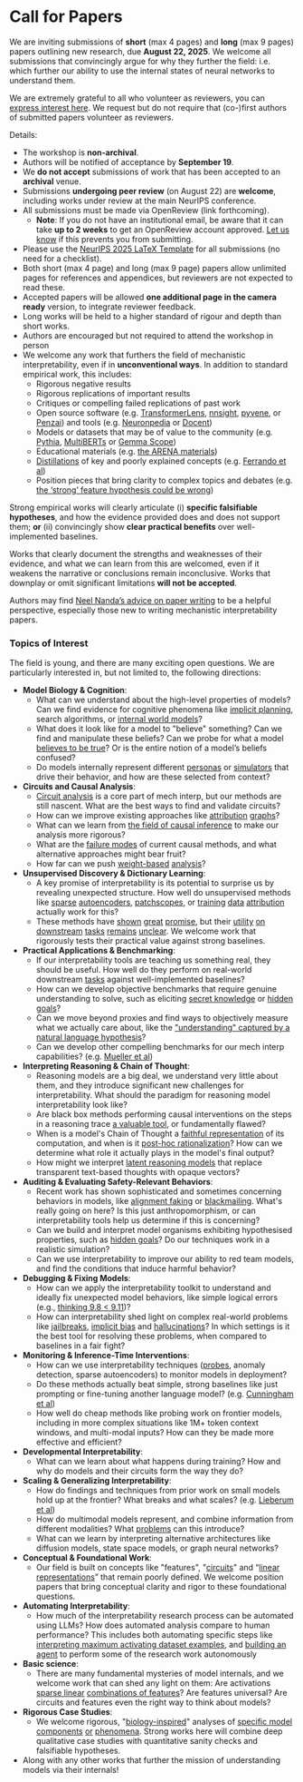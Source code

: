 # Call for Papers
We are inviting submissions of **short** (max 4 pages) and **long** (max 9 pages) papers outlining new research, due **August 22, 2025**. We welcome all submissions that convincingly argue for why they further the field: i.e. which further our ability to use the internal states of neural networks to understand them. 

We are extremely grateful to all who volunteer as reviewers, you can [express interest here](https://www.google.com/url?q=https://docs.google.com/forms/d/e/1FAIpQLSdiw1SJllzoTz_nqzDTzTOGb9DV3W_truQyh-WvYj_QGIi7Mg/viewform?usp%3Ddialog&sa=D&source=editors&ust=1753497351388401&usg=AOvVaw1bldKxi0w0R_XJfpUblSbl). We request but do not require that (co-)first authors of submitted papers volunteer as reviewers. 

Details: 
* The workshop is **non-archival**.
* Authors will be notified of acceptance by **September 19**.
* We **do not accept** submissions of work that has been accepted to an **archival** venue.
* Submissions **undergoing peer review** (on August 22) are **welcome**, including works under review at the main NeurIPS conference.
* All submissions must be made via OpenReview (link forthcoming).
  * **Note**: If you do not have an institutional email, be aware that it can take **up to 2 weeks** to get an OpenReview account approved. [Let us know](mailto:neurips2025@mechinterpworkshop.com) if this prevents you from submitting.
* Please use the [NeurIPS 2025 LaTeX Template](https://www.google.com/url?q=https://media.neurips.cc/Conferences/NeurIPS2025/Styles.zip&sa=D&source=editors&ust=1753497351390037&usg=AOvVaw1H0betafcVz8OgND7j2BDr) for all submissions (no need for a checklist).
* Both short (max 4 page) and long (max 9 page) papers allow unlimited pages for references and appendices, but reviewers are not expected to read these.
* Accepted papers will be allowed **one additional page in the camera ready** version, to integrate reviewer feedback.
* Long works will be held to a higher standard of rigour and depth than short works.
* Authors are encouraged but not required to attend the workshop in person
* We welcome any work that furthers the field of mechanistic interpretability, even if in **unconventional ways**. In addition to standard empirical work, this includes:
  * Rigorous negative results
  * Rigorous replications of important results
  * Critiques or compelling failed replications of past work
  * Open source software (e.g. [TransformerLens](https://www.google.com/url?q=https://github.com/neelnanda-io/TransformerLens&sa=D&source=editors&ust=1753497351391456&usg=AOvVaw26ARA_br0JQERFtZMMtwNd), [nnsight](https://www.google.com/url?q=https://github.com/ndif-team/nnsight&sa=D&source=editors&ust=1753497351391575&usg=AOvVaw00RPrWLCEpKrtMqdxVCtlx), [pyvene](https://www.google.com/url?q=https://github.com/stanfordnlp/pyvene/tree/main/pyvene/models/mlp&sa=D&source=editors&ust=1753497351391670&usg=AOvVaw3_PKWvfMjYvHYXY2FnYDVP), or [Penzai](https://www.google.com/url?q=https://github.com/google-deepmind/penzai&sa=D&source=editors&ust=1753497351391765&usg=AOvVaw1Td3Hv2t006cXV1U0xDxYS)) and tools (e.g. [Neuronpedia](https://www.google.com/url?q=http://neuronpedia.org&sa=D&source=editors&ust=1753497351391849&usg=AOvVaw3qJXiX7wu8FxPQB4eNX2_m) or [Docent](https://www.google.com/url?q=https://transluce.org/introducing-docent&sa=D&source=editors&ust=1753497351391931&usg=AOvVaw2kQkdldqMEzsxA_u2hRBG3))
  * Models or datasets that may be of value to the community (e.g. [Pythia](https://www.google.com/url?q=https://arxiv.org/abs/2304.01373&sa=D&source=editors&ust=1753497351392119&usg=AOvVaw0pCI7ZQIxJnfczl7BBcX_9), [MultiBERTs](https://www.google.com/url?q=https://arxiv.org/abs/2106.16163&sa=D&source=editors&ust=1753497351392181&usg=AOvVaw1Ddtq580hCC4T67YaeHA8m) or [Gemma Scope](https://www.google.com/url?q=https://arxiv.org/abs/2408.05147&sa=D&source=editors&ust=1753497351392258&usg=AOvVaw1VSh78FXcTVIOyAH5W1kN8))
  * Educational materials (e.g. [the ARENA materials](https://www.google.com/url?q=https://arena3-chapter1-transformer-interp.streamlit.app/&sa=D&source=editors&ust=1753497351392437&usg=AOvVaw2VAYyC7ns9mPkjZC23sB0n))
  * [Distillations](https://www.google.com/url?q=https://distill.pub/2017/research-debt/&sa=D&source=editors&ust=1753497351392534&usg=AOvVaw1IJiNQ3S95mdSEg1MjRMXE) of key and poorly explained concepts (e.g. [Ferrando et al](https://www.google.com/url?q=https://arxiv.org/abs/2405.00208&sa=D&source=editors&ust=1753497351392645&usg=AOvVaw2vXWyDgoSwLAkn1CJL9gtw))
  * Position pieces that bring clarity to complex topics and debates (e.g. [the ‘strong’ feature hypothesis could be wrong](https://www.google.com/url?q=https://www.alignmentforum.org/posts/tojtPCCRpKLSHBdpn/the-strong-feature-hypothesis-could-be-wrong&sa=D&source=editors&ust=1753497351392889&usg=AOvVaw0SkEBPsn3yBNKqcGtNR7Xw))

Strong empirical works will clearly articulate (i) **specific falsifiable hypotheses**, and how the evidence provided does and does not support them; **or** (ii) convincingly show **clear practical benefits** over well-implemented baselines. 

Works that clearly document the strengths and weaknesses of their evidence, and what we can learn from this are welcomed, even if it weakens the narrative or conclusions remain inconclusive. Works that downplay or omit significant limitations **will not be accepted**. 

Authors may find [Neel Nanda’s advice on paper writing](https://www.google.com/url?q=https://www.alignmentforum.org/posts/eJGptPbbFPZGLpjsp/highly-opinionated-advice-on-how-to-write-ml-papers&sa=D&source=editors&ust=1753497351394272&usg=AOvVaw3CbTJbXpxIszF3AkFlBFp9) to be a helpful perspective, especially those new to writing mechanistic interpretability papers. 
### Topics of Interest
The field is young, and there are many exciting open questions. We are particularly interested in, but not limited to, the following directions: 
* **Model Biology & Cognition**:
  * What can we understand about the high-level properties of models? Can we find evidence for cognitive phenomena like [implicit planning](https://www.google.com/url?q=https://transformer-circuits.pub/2025/attribution-graphs/biology.html%23dives-poems&sa=D&source=editors&ust=1753497351395122&usg=AOvVaw3rN4gJcoWz5Je5eFXh2Kxw), search algorithms, or [internal world models](https://www.google.com/url?q=https://arxiv.org/abs/2210.13382&sa=D&source=editors&ust=1753497351395244&usg=AOvVaw1oS3cXnyZO490FyD5UBrye)?
  * What does it look like for a model to "believe" something? Can we find and manipulate these beliefs? Can we probe for what a model [believes to be true](https://www.google.com/url?q=https://arxiv.org/abs/2310.06824&sa=D&source=editors&ust=1753497351395469&usg=AOvVaw2b0mO-uzMa-LJJm55fOGx6)? Or is the entire notion of a model’s beliefs confused?
  * Do models internally represent different [personas](https://www.google.com/url?q=https://arxiv.org/abs/2406.12094&sa=D&source=editors&ust=1753497351395659&usg=AOvVaw3iFrtkCXV8Vi9GWrKuwml9) or [simulators](https://www.google.com/url?q=https://www.nature.com/articles/s41586-023-06647-8&sa=D&source=editors&ust=1753497351395750&usg=AOvVaw1voHthU9VMpF6fs7ydk7k6) that drive their behavior, and how are these selected from context?
* **Circuits and Causal Analysis**:
  * [Circuit analysis](https://www.google.com/url?q=https://distill.pub/2020/circuits/zoom-in/&sa=D&source=editors&ust=1753497351396024&usg=AOvVaw3NsKVBgxPiH-lAwz_oPHNk) is a core part of mech interp, but our methods are still nascent. What are the best ways to find and validate circuits?
  * How can we improve existing approaches like [attribution](https://www.google.com/url?q=https://arxiv.org/abs/2406.11944&sa=D&source=editors&ust=1753497351396439&usg=AOvVaw1_eX0Kz-GifUd7NFeJCTmg) [graphs](https://www.google.com/url?q=https://transformer-circuits.pub/2025/attribution-graphs/methods.html&sa=D&source=editors&ust=1753497351396615&usg=AOvVaw14f8-iDkqqqaAPmnr1yAX1)?
  * What can we learn from [the field of causal inference](https://www.google.com/url?q=https://arxiv.org/abs/2407.04690&sa=D&source=editors&ust=1753497351396895&usg=AOvVaw3m1185glcVL-oo9Z6RWH4O) to make our analysis more rigorous?
  * What are the [failure modes](https://www.google.com/url?q=https://arxiv.org/abs/2307.15771&sa=D&source=editors&ust=1753497351397072&usg=AOvVaw0r6xNSZrVaQy2-_wHaWJOu) of current causal methods, and what alternative approaches might bear fruit?
  * How far can we push [weight-based](https://www.google.com/url?q=https://arxiv.org/abs/2301.05217&sa=D&source=editors&ust=1753497351397323&usg=AOvVaw2Np2s54-6jDjVlk9h47ewv) [analysis](https://www.google.com/url?q=https://arxiv.org/abs/2410.08417&sa=D&source=editors&ust=1753497351397405&usg=AOvVaw0kbnaDgHg6DQ-zFAAep197)?
* **Unsupervised Discovery & Dictionary Learning**:
  * A key promise of interpretability is its potential to surprise us by revealing unexpected structure. How well do unsupervised methods like [sparse](https://www.google.com/url?q=https://arxiv.org/abs/2103.15949&sa=D&source=editors&ust=1753497351397815&usg=AOvVaw30nC1Fe_n3N03emzKJTTmk) [autoencoders](https://www.google.com/url?q=https://transformer-circuits.pub/2023/monosemantic-features&sa=D&source=editors&ust=1753497351397902&usg=AOvVaw3nPSCex-QlFvcjJmCecqRO), [patch](https://www.google.com/url?q=https://arxiv.org/abs/2401.06102&sa=D&source=editors&ust=1753497351397964&usg=AOvVaw2Fk690OjQpQmA9sz9_woQW)[scopes](https://www.google.com/url?q=https://arxiv.org/abs/2403.10949v2&sa=D&source=editors&ust=1753497351398039&usg=AOvVaw0Hr_x_sbsNUMh5Zx_TLQqN), or [training](https://www.google.com/url?q=https://proceedings.mlr.press/v70/koh17a?ref%3Dhttps://githubhelp.com&sa=D&source=editors&ust=1753497351398132&usg=AOvVaw3ad8O6A2zTGk3RrBQFheep) [data](https://www.google.com/url?q=https://arxiv.org/abs/2308.03296&sa=D&source=editors&ust=1753497351398204&usg=AOvVaw3ytZ6Uc2fxUllqBt_T11Ru) [attribution](https://www.google.com/url?q=https://arxiv.org/abs/2205.11482&sa=D&source=editors&ust=1753497351398281&usg=AOvVaw3OqoebhD2X35XWMGYRjipy) actually work for this?
  * These methods have [shown](https://www.google.com/url?q=https://transformer-circuits.pub/2024/scaling-monosemanticity/index.html&sa=D&source=editors&ust=1753497351398499&usg=AOvVaw3a_FBrh5JeFJ21mE_Gon-X) [great](https://www.google.com/url?q=https://transformer-circuits.pub/2025/attribution-graphs/biology.html&sa=D&source=editors&ust=1753497351398592&usg=AOvVaw1xos3WE2ysBVN1gsniEWDb) [promise](https://www.google.com/url?q=https://arxiv.org/abs/2503.10965&sa=D&source=editors&ust=1753497351398679&usg=AOvVaw0xbQHuYREg1BrL1XsrPJd_), but their [utility](https://www.google.com/url?q=https://arxiv.org/abs/2502.16681&sa=D&source=editors&ust=1753497351398771&usg=AOvVaw0vwHSLLXqKxCEB1evBLxI3) [on](https://www.google.com/url?q=https://www.tilderesearch.com/blog/sieve&sa=D&source=editors&ust=1753497351398835&usg=AOvVaw3lWxUw6mxoRfo1MeNBfqrh) [downstream](https://www.google.com/url?q=https://arxiv.org/abs/2501.17148&sa=D&source=editors&ust=1753497351398906&usg=AOvVaw0_GbMSmbOhDU5d5ffoac05) [tasks](https://www.google.com/url?q=https://transformer-circuits.pub/2024/features-as-classifiers/index.html&sa=D&source=editors&ust=1753497351398991&usg=AOvVaw2yVvijElVt4GHQxIwKqgKl) [remains](https://www.google.com/url?q=https://arxiv.org/abs/2502.04382&sa=D&source=editors&ust=1753497351399054&usg=AOvVaw31-Vi9Mi-ca4WGMEDA6l8A) [unclear](https://www.google.com/url?q=https://www.alignmentforum.org/posts/4uXCAJNuPKtKBsi28/negative-results-for-saes-on-downstream-tasks&sa=D&source=editors&ust=1753497351399177&usg=AOvVaw0K6sC_PxBC801YKecgFFYe). We welcome work that rigorously tests their practical value against strong baselines.
* **Practical Applications & Benchmarking**:
  * If our interpretability tools are teaching us something real, they should be useful. How well do they perform on real-world downstream [tasks](https://www.google.com/url?q=https://www.lesswrong.com/posts/wGRnzCFcowRCrpX4Y/downstream-applications-as-validation-of-interpretability&sa=D&source=editors&ust=1753497351399706&usg=AOvVaw23PjguThO32We62lj3oWcp) against well-implemented baselines?
  * How can we develop objective benchmarks that require genuine understanding to solve, such as eliciting [secret knowledge](https://www.google.com/url?q=https://arxiv.org/abs/2505.14352&sa=D&source=editors&ust=1753497351400131&usg=AOvVaw0TaLaQD87OrGeAuR3ZFcQ_) or [hidden goals](https://www.google.com/url?q=https://arxiv.org/abs/2503.10965&sa=D&source=editors&ust=1753497351400247&usg=AOvVaw1ro4Lr4HF-eJTu1_AnuSho)?
  * Can we move beyond proxies and find ways to objectively measure what we actually care about, like the ["understanding" captured by a natural language hypothesis](https://www.google.com/url?q=https://arxiv.org/abs/2502.04382&sa=D&source=editors&ust=1753497351400552&usg=AOvVaw2vC1J4zaLnmbHEPbZ9sM5w)?
  * Can we develop other compelling benchmarks for our mech interp capabilities? (e.g. [Mueller et al](https://www.google.com/url?q=https://arxiv.org/abs/2504.13151&sa=D&source=editors&ust=1753497351400777&usg=AOvVaw1l_eN5cjGSjBYpWu0FGSCQ))
* **Interpreting Reasoning & Chain of Thought**:
  * Reasoning models are a big deal, we understand very little about them, and they introduce significant new challenges for interpretability. What should the paradigm for reasoning model interpretability look like?
  * Are black box methods performing causal interventions on the steps in a reasoning trace [a valuable tool](https://www.google.com/url?q=https://arxiv.org/abs/2506.19143&sa=D&source=editors&ust=1753497351401437&usg=AOvVaw3ByTtgFwJOpn2WM38E_n0z), or fundamentally flawed?
  * When is a model's Chain of Thought a [faithful representation](https://www.google.com/url?q=https://arxiv.org/abs/2305.04388&sa=D&source=editors&ust=1753497351401611&usg=AOvVaw0Avk1UcGlGwiXfY7DPp9Gg) of its computation, and when is it [post-hoc rationalization](https://www.google.com/url?q=https://arxiv.org/abs/2503.08679&sa=D&source=editors&ust=1753497351401766&usg=AOvVaw2BMfjQm5_BqF-pK6z05BZb)? How can we determine what role it actually plays in the model's final output?
  * How might we interpret [latent reasoning models](https://www.google.com/url?q=https://arxiv.org/abs/2412.06769&sa=D&source=editors&ust=1753497351401969&usg=AOvVaw1P95sS9KOv8QR7EIDc2XhL) that replace transparent text-based thoughts with opaque vectors?
* **Auditing & Evaluating Safety-Relevant Behaviors**:
  * Recent work has shown sophisticated and sometimes concerning behaviors in models, like [alignment faking](https://www.google.com/url?q=https://arxiv.org/abs/2412.14093&sa=D&source=editors&ust=1753497351402317&usg=AOvVaw2Lr4cK1RP9ewg3abh7ndKH) or [blackmailing](https://www.google.com/url?q=https://www.anthropic.com/research/agentic-misalignment&sa=D&source=editors&ust=1753497351402395&usg=AOvVaw37wFJUPqteD_fNfBNOiw3b). What's really going on here? Is this just anthropomorphism, or can interpretability tools help us determine if this is concerning?
  * Can we build and interpret model organisms exhibiting hypothesised properties, such as [hidden goals](https://www.google.com/url?q=https://arxiv.org/abs/2503.10965&sa=D&source=editors&ust=1753497351402855&usg=AOvVaw28AEZm26fapaFWM_-RY9l2)? Do our techniques work in a realistic simulation?
  * Can we use interpretability to improve our ability to red team models, and find the conditions that induce harmful behavior?
* **Debugging & Fixing Models**:
  * How can we apply the interpretability toolkit to understand and ideally fix unexpected model behaviors, like simple logical errors (e.g., [thinking 9.8 < 9.11](https://www.google.com/url?q=https://transluce.org/observability-interface&sa=D&source=editors&ust=1753497351403408&usg=AOvVaw1k0fyPp0COEJXC4h82xYbP))?
  * How can interpretability shed light on complex real-world problems like [jailbreaks](https://www.google.com/url?q=https://transformer-circuits.pub/2025/attribution-graphs/biology.html%23dives-jailbreak&sa=D&source=editors&ust=1753497351403601&usg=AOvVaw2WkoSZdbKPKBBzma7hv_7E), [implicit bias](https://www.google.com/url?q=https://arxiv.org/abs/2506.10922&sa=D&source=editors&ust=1753497351403668&usg=AOvVaw1BgUaZJultWQPsLYXvGgDU) and [hallucinations](https://www.google.com/url?q=https://arxiv.org/abs/2411.14257&sa=D&source=editors&ust=1753497351403744&usg=AOvVaw3dITBNrEdvJDJdFUEaJaat)? In which settings is it the best tool for resolving these problems, when compared to baselines in a fair fight?
* **Monitoring & Inference-Time Interventions**:
  * How can we use interpretability techniques ([probes](https://www.google.com/url?q=https://arxiv.org/abs/2102.12452&sa=D&source=editors&ust=1753497351404143&usg=AOvVaw3kvsy4FObaJR1E6YQQ3fSC), anomaly detection, sparse autoencoders) to monitor models in deployment?
  * Do these methods actually beat simple, strong baselines like just prompting or fine-tuning another language model? (e.g. [Cunningham et al](https://www.google.com/url?q=https://alignment.anthropic.com/2025/cheap-monitors/&sa=D&source=editors&ust=1753497351404476&usg=AOvVaw3jQytzY8YGZbgBBDNFFhdK))
  * How well do cheap methods like probing work on frontier models, including in more complex situations like 1M+ token context windows, and multi-modal inputs? How can they be made more effective and efficient?
* **Developmental Interpretability**:
  * What can we learn about what happens during training? How and why do models and their circuits form the way they do?
* **Scaling & Generalizing Interpretability**:
  * How do findings and techniques from prior work on small models hold up at the frontier? What breaks and what scales? (e.g. [Lieberum et al](https://www.google.com/url?q=https://arxiv.org/abs/2307.09458&sa=D&source=editors&ust=1753497351405301&usg=AOvVaw2nE6V9G7NA_h1AJyBXqg0e))
  * How do multimodal models represent, and combine information from different modalities? What [problems](https://www.google.com/url?q=https://openreview.net/pdf?id%3DVUhRdZp8ke&sa=D&source=editors&ust=1753497351405508&usg=AOvVaw3B3cg5wEDjOkqeS7P5WQGW) can this introduce?
  * What can we learn by interpreting alternative architectures like diffusion models, state space models, or graph neural networks?
* **Conceptual & Foundational Work**:
  * Our field is built on concepts like "features", "[circuits](https://www.google.com/url?q=https://distill.pub/2020/circuits/zoom-in/&sa=D&source=editors&ust=1753497351405918&usg=AOvVaw3kErtbSekHhPwaEupShSqt)" and “[linear representations](https://www.google.com/url?q=https://transformer-circuits.pub/2024/july-update/index.html%23linear-representations&sa=D&source=editors&ust=1753497351406076&usg=AOvVaw2H12PxnalbyzrSUKCeNMJa)” that remain poorly defined. We welcome position papers that bring conceptual clarity and rigor to these foundational questions.
* **Automating Interpretability**:
  * How much of the interpretability research process can be automated using LLMs? How does automated analysis compare to human performance? This includes both automating specific steps like [interpreting maximum activating dataset examples](https://www.google.com/url?q=https://openaipublic.blob.core.windows.net/neuron-explainer/paper/index.html&sa=D&source=editors&ust=1753497351406735&usg=AOvVaw2dh5zSnRMf8J6dNa6hug6T), and [building an agent](https://www.google.com/url?q=https://arxiv.org/abs/2404.14394&sa=D&source=editors&ust=1753497351406910&usg=AOvVaw05tq8XkJnXj29koHCM1EfG) to perform some of the research work autonomously
* **Basic science**:
  * There are many fundamental mysteries of model internals, and we welcome work that can shed any light on them: Are activations [sparse linear](https://www.google.com/url?q=https://arxiv.org/abs/1601.03764&sa=D&source=editors&ust=1753497351407542&usg=AOvVaw0fEyJkL0-9XCpMQA7LRMh6) [combinations of features](https://www.google.com/url?q=https://transformer-circuits.pub/2022/toy_model/index.html&sa=D&source=editors&ust=1753497351407652&usg=AOvVaw2U8Mdz4D0e2B0Pg5ZfaJtG)? Are features universal? Are circuits and features even the right way to think about models?
* **Rigorous Case Studies**:
  * We welcome rigorous, "[biology-inspired](https://www.google.com/url?q=https://distill.pub/2020/circuits/curve-circuits/&sa=D&source=editors&ust=1753497351408055&usg=AOvVaw1pV3PazqKr3X3WhKTiZqRK)" analyses of [specific model](https://www.google.com/url?q=https://arxiv.org/abs/2310.04625&sa=D&source=editors&ust=1753497351408148&usg=AOvVaw0kodCD6t8Rx6K0C7Hvmh0s) [components](https://www.google.com/url?q=https://transformer-circuits.pub/2024/scaling-monosemanticity/index.html&sa=D&source=editors&ust=1753497351408243&usg=AOvVaw2nX774WFm0rOBAHG69SeY6) [or](https://www.google.com/url?q=https://arxiv.org/abs/2305.01610&sa=D&source=editors&ust=1753497351408300&usg=AOvVaw2bUJ3oPzyTopR-fLsV6YHZ) [phenomena](https://www.google.com/url?q=https://arxiv.org/abs/2306.09346&sa=D&source=editors&ust=1753497351408363&usg=AOvVaw2Q9qdB3sq9PI0fSB8rmZov). Strong works here will combine deep qualitative case studies with quantitative sanity checks and falsifiable hypotheses.
* Along with any other works that further the mission of understanding models via their internals!